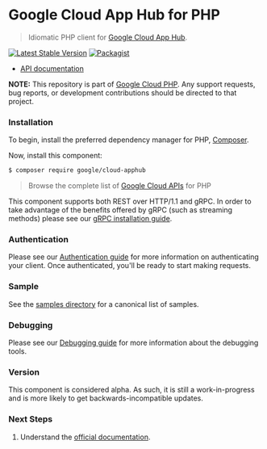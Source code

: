 # Google Cloud App Hub for PHP

> Idiomatic PHP client for [Google Cloud App Hub](https://cloud.google.com/app-hub).

[![Latest Stable Version](https://poser.pugx.org/google/cloud-apphub/v/stable)](https://packagist.org/packages/google/cloud-apphub) [![Packagist](https://img.shields.io/packagist/dm/google/cloud-apphub.svg)](https://packagist.org/packages/google/cloud-apphub)

* [API documentation](https://cloud.google.com/php/docs/reference/cloud-apphub/latest)

**NOTE:** This repository is part of [Google Cloud PHP](https://github.com/googleapis/google-cloud-php). Any
support requests, bug reports, or development contributions should be directed to
that project.

### Installation

To begin, install the preferred dependency manager for PHP, [Composer](https://getcomposer.org/).

Now, install this component:

```sh
$ composer require google/cloud-apphub
```

> Browse the complete list of [Google Cloud APIs](https://cloud.google.com/php/docs/reference)
> for PHP

This component supports both REST over HTTP/1.1 and gRPC. In order to take advantage of the benefits
offered by gRPC (such as streaming methods) please see our
[gRPC installation guide](https://cloud.google.com/php/grpc).

### Authentication

Please see our [Authentication guide](https://github.com/googleapis/google-cloud-php/blob/main/AUTHENTICATION.md) for more information
on authenticating your client. Once authenticated, you'll be ready to start making requests.

### Sample

See the [samples directory](https://github.com/googleapis/google-cloud-php-apphub/tree/main/samples) for a canonical list of samples.

### Debugging

Please see our [Debugging guide](https://github.com/googleapis/google-cloud-php/blob/main/DEBUG.md)
for more information about the debugging tools.

### Version

This component is considered alpha. As such, it is still a work-in-progress and is more likely to get backwards-incompatible updates.

### Next Steps

1. Understand the [official documentation](https://cloud.google.com/app-hub/docs/overview).
